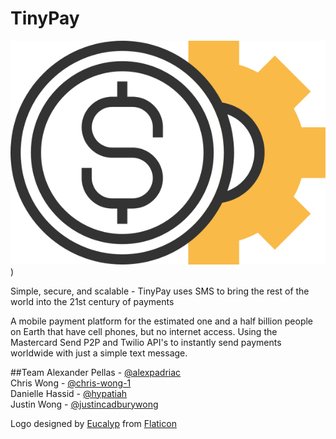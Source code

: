 # TinyPay

![TinyPay](/tinypay.jpg)
)

Simple, secure, and scalable - TinyPay uses SMS to bring the rest of the world into the 21st century of payments <br>

A mobile payment platform for the estimated one and a half billion people on Earth that have cell phones, but no internet access. Using the Mastercard Send P2P and Twilio API's to instantly send payments worldwide with just a simple text message.

##Team
Alexander Pellas - [@alexpadriac](https://github.com/alexpadriac)  <br>
Chris Wong - [@chris-wong-1](https://github.com/chris-wong-1) <br>
Danielle Hassid - [@hypatiah](https://github.com/hypatiah) <br>
Justin Wong - [@justincadburywong](https://github.com/justincadburywong)

Logo designed by [Eucalyp](http://www.flaticon.com/authors/eucalyp) from [Flaticon](http://www.flaticon.com/free-icon/payment_181098)
